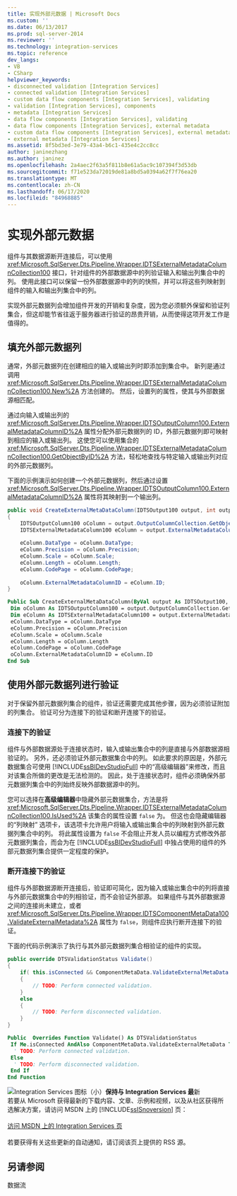 ```yaml
---
title: 实现外部元数据 | Microsoft Docs
ms.custom: ''
ms.date: 06/13/2017
ms.prod: sql-server-2014
ms.reviewer: ''
ms.technology: integration-services
ms.topic: reference
dev_langs:
- VB
- CSharp
helpviewer_keywords:
- disconnected validation [Integration Services]
- connected validation [Integration Services]
- custom data flow components [Integration Services], validating
- validation [Integration Services], components
- metadata [Integration Services]
- data flow components [Integration Services], validating
- data flow components [Integration Services], external metadata
- custom data flow components [Integration Services], external metadata
- external metadata [Integration Services]
ms.assetid: 8f5bd3ed-3e79-43a4-b6c1-435e4c2cc8cc
author: janinezhang
ms.author: janinez
ms.openlocfilehash: 2a4aec2f63a5f811b8e61a5ac9c107394f3d53db
ms.sourcegitcommit: f71e523da72019de81a8bd5a0394a62f7f76ea20
ms.translationtype: MT
ms.contentlocale: zh-CN
ms.lasthandoff: 06/17/2020
ms.locfileid: "84968885"
---
```

# <a name="implementing-external-metadata"></a>实现外部元数据
  组件与其数据源断开连接后，可以使用 <xref:Microsoft.SqlServer.Dts.Pipeline.Wrapper.IDTSExternalMetadataColumnCollection100> 接口，针对组件的外部数据源中的列验证输入和输出列集合中的列。 使用此接口可以保留一份外部数据源中的列的快照，并可以将这些列映射到组件的输入和输出列集合中的列。  
  
 实现外部元数据列会增加组件开发的开销和复杂度，因为您必须额外保留和验证列集合，但这却能节省往返于服务器进行验证的昂贵开销，从而使得这项开发工作是值得的。  
  
## <a name="populating-external-metadata-columns"></a>填充外部元数据列  
 通常，外部元数据列在创建相应的输入或输出列时即添加到集合中。 新列是通过调用 <xref:Microsoft.SqlServer.Dts.Pipeline.Wrapper.IDTSExternalMetadataColumnCollection100.New%2A> 方法创建的。 然后，设置列的属性，使其与外部数据源相匹配。  
  
 通过向输入或输出列的 <xref:Microsoft.SqlServer.Dts.Pipeline.Wrapper.IDTSOutputColumn100.ExternalMetadataColumnID%2A> 属性分配外部元数据列的 ID，外部元数据列即可映射到相应的输入或输出列。 这使您可以使用集合的 <xref:Microsoft.SqlServer.Dts.Pipeline.Wrapper.IDTSExternalMetadataColumnCollection100.GetObjectByID%2A> 方法，轻松地查找与特定输入或输出列对应的外部元数据列。  
  
 下面的示例演示如何创建一个外部元数据列，然后通过设置 <xref:Microsoft.SqlServer.Dts.Pipeline.Wrapper.IDTSOutputColumn100.ExternalMetadataColumnID%2A> 属性将其映射到一个输出列。  
  
```csharp  
public void CreateExternalMetaDataColumn(IDTSOutput100 output, int outputColumnID )  
{  
    IDTSOutputColumn100 oColumn = output.OutputColumnCollection.GetObjectByID(outputColumnID);  
    IDTSExternalMetadataColumn100 eColumn = output.ExternalMetadataColumnCollection.New();  
  
    eColumn.DataType = oColumn.DataType;  
    eColumn.Precision = oColumn.Precision;  
    eColumn.Scale = oColumn.Scale;  
    eColumn.Length = oColumn.Length;  
    eColumn.CodePage = oColumn.CodePage;  
  
    oColumn.ExternalMetadataColumnID = eColumn.ID;  
}  
```  
  
```vb  
Public Sub CreateExternalMetaDataColumn(ByVal output As IDTSOutput100, ByVal outputColumnID As Integer)   
 Dim oColumn As IDTSOutputColumn100 = output.OutputColumnCollection.GetObjectByID(outputColumnID)   
 Dim eColumn As IDTSExternalMetadataColumn100 = output.ExternalMetadataColumnCollection.New   
 eColumn.DataType = oColumn.DataType   
 eColumn.Precision = oColumn.Precision   
 eColumn.Scale = oColumn.Scale   
 eColumn.Length = oColumn.Length   
 eColumn.CodePage = oColumn.CodePage   
 oColumn.ExternalMetadataColumnID = eColumn.ID   
End Sub  
```  
  
## <a name="validating-with-external-metadata-columns"></a>使用外部元数据列进行验证  
 对于保留外部元数据列集合的组件，验证还需要完成其他步骤，因为必须验证附加的列集合。 验证可分为连接下的验证和断开连接下的验证。  
  
### <a name="connected-validation"></a>连接下的验证  
 组件与外部数据源处于连接状态时，输入或输出集合中的列是直接与外部数据源相验证的。 另外，还必须验证外部元数据集合中的列。 如此要求的原因是，外部元数据集合可使用 [!INCLUDE[ssBIDevStudioFull](../../../includes/ssbidevstudiofull-md.md)] 中的“高级编辑器”来修改，而且对该集合所做的更改是无法检测的。 因此，处于连接状态时，组件必须确保外部元数据列集合中的列始终反映外部数据源中的列。  
  
 您可以选择在**高级编辑器**中隐藏外部元数据集合，方法是将 <xref:Microsoft.SqlServer.Dts.Pipeline.Wrapper.IDTSExternalMetadataColumnCollection100.IsUsed%2A> 该集合的属性设置 `false` 为。 但这也会隐藏编辑器的“列映射”  选项卡，该选项卡允许用户将输入或输出集合中的列映射到外部元数据列集合中的列。 将此属性设置为 `false` 不会阻止开发人员以编程方式修改外部元数据列集合，而会为在 [!INCLUDE[ssBIDevStudioFull](../../../includes/ssbidevstudiofull-md.md)] 中独占使用的组件的外部元数据列集合提供一定程度的保护。  
  
### <a name="disconnected-validation"></a>断开连接下的验证  
 组件与外部数据源断开连接后，验证即可简化，因为输入或输出集合中的列将直接与外部元数据集合中的列相验证，而不会验证外部源。 如果组件与其外部数据源之间的连接尚未建立，或者 <xref:Microsoft.SqlServer.Dts.Pipeline.Wrapper.IDTSComponentMetaData100.ValidateExternalMetadata%2A> 属性为 `false`，则组件应执行断开连接下的验证。  
  
 下面的代码示例演示了执行与其外部元数据列集合相验证的组件的实现。  
  
```csharp  
public override DTSValidationStatus Validate()  
{  
    if( this.isConnected && ComponentMetaData.ValidateExternalMetaData )  
    {  
        // TODO: Perform connected validation.  
    }  
    else  
    {  
        // TODO: Perform disconnected validation.  
    }  
}  
```  
  
```vb  
Public  Overrides Function Validate() As DTSValidationStatus   
 If Me.isConnected AndAlso ComponentMetaData.ValidateExternalMetaData Then   
  ' TODO: Perform connected validation.  
 Else   
  ' TODO: Perform disconnected validation.  
 End If   
End Function  
```  
  
![Integration Services 图标（小）](../../media/dts-16.gif "集成服务图标（小）")**保持与 Integration Services 最**新  <br /> 若要从 Microsoft 获得最新的下载内容、文章、示例和视频，以及从社区获得所选解决方案，请访问 MSDN 上的 [!INCLUDE[ssISnoversion](../../../includes/ssisnoversion-md.md)] 页：<br /><br /> [访问 MSDN 上的 Integration Services 页](https://go.microsoft.com/fwlink/?LinkId=136655)<br /><br /> 若要获得有关这些更新的自动通知，请订阅该页上提供的 RSS 源。  
  
## <a name="see-also"></a>另请参阅  
 数据流  
  
  

